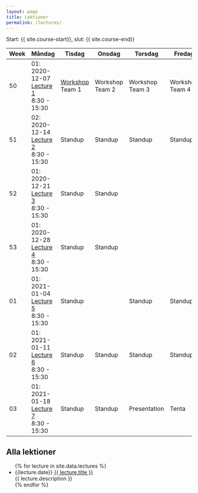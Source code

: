 ```yaml
---
layout: page
title: Lektioner
permalink: /lectures/
---
```


Start: {{ site.course-start}}, slut: {{ site.course-end}}

Week|Måndag|Tisdag |Onsdag |Torsdag|Fredag
-----|-------|-------|------|------|------
50|01: 2020-12-07<br />[Lecture 1](lecture_01)<br />8:30 - 15:30|[Workshop](workshop)<br />Team 1|Workshop<br />Team 2|Workshop<br />Team 3|Workshop<br />Team 4
51|02: 2020-12-14<br />[Lecture 2](lecture_02)<br />8:30 - 15:30|Standup|Standup|Standup|Standup
52|01: 2020-12-21<br />[Lecture 3](lecture_03)<br />8:30 - 15:30|Standup|Standup||
53|01: 2020-12-28<br />[Lecture 4](lecture_04)<br />8:30 - 15:30|Standup|Standup||
01|01: 2021-01-04<br />[Lecture 5](lecture_05)<br />8:30 - 15:30|Standup||Standup|Standup
02|01: 2021-01-11<br />[Lecture 6](lecture_06)<br />8:30 - 15:30|Standup|Standup|Standup|Standup
03|01: 2021-01-18<br />[Lecture 7](lecture_07)<br />8:30 - 15:30|Standup|Standup|Presentation|Tenta



## Alla lektioner
<ul id="archive">
{% for lecture in site.data.lectures %}
      <li class="archiveposturl">
        <span>{{lecture.date}} <a href="{{ lecture.slug }}">{{ lecture.title }}</a></span><br>
<span class = "postlower">{{ lecture.description }}</span>
<strong style="font-size:100%; font-family: 'Titillium Web', sans-serif; float:right; padding-right: .5em">
	<a href="https://github.com/{{ site.githubdir}}/tree/master/{{ lecture.dirname }}"><i class="fab fa-github"></i></a>&nbsp;&nbsp;
<a href="https://github.com/{{ site.githubdir}}/blob/master/{{ lecture.dirname }}/{{ lecture.filename}}.pdf"><i class="fas fa-file-pdf"></i></a>
</strong> 
      </li>
{% endfor %}
</ul>
